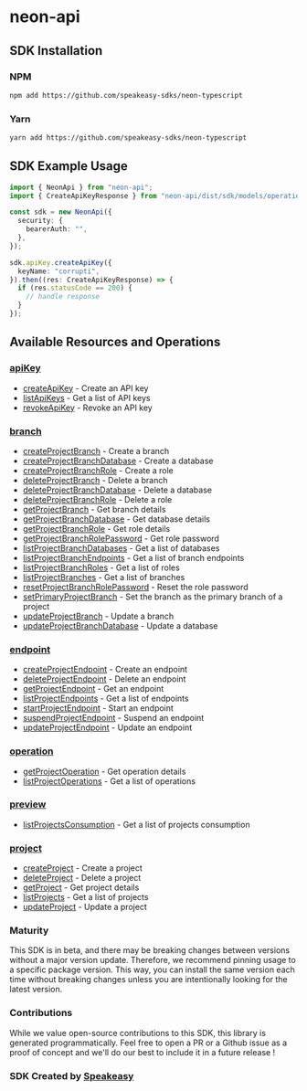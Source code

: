 # neon-api

<!-- Start SDK Installation -->
## SDK Installation

### NPM

```bash
npm add https://github.com/speakeasy-sdks/neon-typescript
```

### Yarn

```bash
yarn add https://github.com/speakeasy-sdks/neon-typescript
```
<!-- End SDK Installation -->

## SDK Example Usage
<!-- Start SDK Example Usage -->
```typescript
import { NeonApi } from "neon-api";
import { CreateApiKeyResponse } from "neon-api/dist/sdk/models/operations";

const sdk = new NeonApi({
  security: {
    bearerAuth: "",
  },
});

sdk.apiKey.createApiKey({
  keyName: "corrupti",
}).then((res: CreateApiKeyResponse) => {
  if (res.statusCode == 200) {
    // handle response
  }
});
```
<!-- End SDK Example Usage -->

<!-- Start SDK Available Operations -->
## Available Resources and Operations


### [apiKey](docs/apikey/README.md)

* [createApiKey](docs/apikey/README.md#createapikey) - Create an API key
* [listApiKeys](docs/apikey/README.md#listapikeys) - Get a list of API keys
* [revokeApiKey](docs/apikey/README.md#revokeapikey) - Revoke an API key

### [branch](docs/branch/README.md)

* [createProjectBranch](docs/branch/README.md#createprojectbranch) - Create a branch
* [createProjectBranchDatabase](docs/branch/README.md#createprojectbranchdatabase) - Create a database
* [createProjectBranchRole](docs/branch/README.md#createprojectbranchrole) - Create a role
* [deleteProjectBranch](docs/branch/README.md#deleteprojectbranch) - Delete a branch
* [deleteProjectBranchDatabase](docs/branch/README.md#deleteprojectbranchdatabase) - Delete a database
* [deleteProjectBranchRole](docs/branch/README.md#deleteprojectbranchrole) - Delete a role
* [getProjectBranch](docs/branch/README.md#getprojectbranch) - Get branch details
* [getProjectBranchDatabase](docs/branch/README.md#getprojectbranchdatabase) - Get database details
* [getProjectBranchRole](docs/branch/README.md#getprojectbranchrole) - Get role details
* [getProjectBranchRolePassword](docs/branch/README.md#getprojectbranchrolepassword) - Get role password
* [listProjectBranchDatabases](docs/branch/README.md#listprojectbranchdatabases) - Get a list of databases
* [listProjectBranchEndpoints](docs/branch/README.md#listprojectbranchendpoints) - Get a list of branch endpoints
* [listProjectBranchRoles](docs/branch/README.md#listprojectbranchroles) - Get a list of roles
* [listProjectBranches](docs/branch/README.md#listprojectbranches) - Get a list of branches
* [resetProjectBranchRolePassword](docs/branch/README.md#resetprojectbranchrolepassword) - Reset the role password
* [setPrimaryProjectBranch](docs/branch/README.md#setprimaryprojectbranch) - Set the branch as the primary branch of a project
* [updateProjectBranch](docs/branch/README.md#updateprojectbranch) - Update a branch
* [updateProjectBranchDatabase](docs/branch/README.md#updateprojectbranchdatabase) - Update a database

### [endpoint](docs/endpoint/README.md)

* [createProjectEndpoint](docs/endpoint/README.md#createprojectendpoint) - Create an endpoint
* [deleteProjectEndpoint](docs/endpoint/README.md#deleteprojectendpoint) - Delete an endpoint
* [getProjectEndpoint](docs/endpoint/README.md#getprojectendpoint) - Get an endpoint
* [listProjectEndpoints](docs/endpoint/README.md#listprojectendpoints) - Get a list of endpoints
* [startProjectEndpoint](docs/endpoint/README.md#startprojectendpoint) - Start an endpoint
* [suspendProjectEndpoint](docs/endpoint/README.md#suspendprojectendpoint) - Suspend an endpoint
* [updateProjectEndpoint](docs/endpoint/README.md#updateprojectendpoint) - Update an endpoint

### [operation](docs/operation/README.md)

* [getProjectOperation](docs/operation/README.md#getprojectoperation) - Get operation details
* [listProjectOperations](docs/operation/README.md#listprojectoperations) - Get a list of operations

### [preview](docs/preview/README.md)

* [listProjectsConsumption](docs/preview/README.md#listprojectsconsumption) - Get a list of projects consumption

### [project](docs/project/README.md)

* [createProject](docs/project/README.md#createproject) - Create a project
* [deleteProject](docs/project/README.md#deleteproject) - Delete a project
* [getProject](docs/project/README.md#getproject) - Get project details
* [listProjects](docs/project/README.md#listprojects) - Get a list of projects
* [updateProject](docs/project/README.md#updateproject) - Update a project
<!-- End SDK Available Operations -->

### Maturity

This SDK is in beta, and there may be breaking changes between versions without a major version update. Therefore, we recommend pinning usage
to a specific package version. This way, you can install the same version each time without breaking changes unless you are intentionally
looking for the latest version.

### Contributions

While we value open-source contributions to this SDK, this library is generated programmatically.
Feel free to open a PR or a Github issue as a proof of concept and we'll do our best to include it in a future release !

### SDK Created by [Speakeasy](https://docs.speakeasyapi.dev/docs/using-speakeasy/client-sdks)

